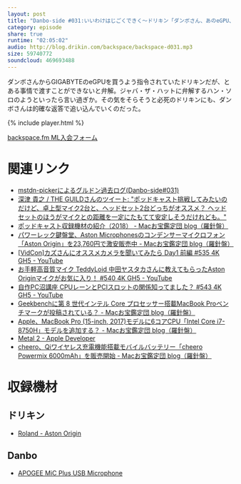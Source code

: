 ```yaml
---
layout: post
title: "Danbo-side #031:いいわけはじごくできく〜ドリキン「ダンボさん、あのeGPU、悪いけどまだ返せないんだ」"
category: episode
share: true
runtime: "02:05:02"
audio: http://blog.drikin.com/backspace/backspace-d031.mp3
size: 59740772
soundcloud: 469693488
---
```


ダンボさんからGIGABYTEのeGPUを買うよう指令されていたドリキンだが、とある事情で渡すことができないと弁解。ジャバ・ザ・ハットに弁解するハン・ソロのようといったら言い過ぎか。その気をそらそうと必死のドリキンにも、ダンボさんは的確な返答で追い込んでいくのだった。

{% include player.html %}

[backspace.fm ML入会フォーム](http://backspace.us11.list-manage.com/subscribe?u=09c933bd3997c1d16dbed156a&id=84b6529b91)

# 関連リンク
* [mstdn-pickerによるグルドン過去ログ(Danbo-side#031)](https://rbtnn.github.io/mstdn-picker/?instance=mstdn.guru&since_id=100348597102315603&max_id=100349095567306619)
* [深津 貴之 / THE GUILDさんのツイート: "ポッドキャスト挑戦してみたいのだけど、卓上型マイク2台と、ヘッドセット2台どっちがオススメ？ ヘッドセットのほうがマイクとの距離を一定にたもてて安定しそうだけれども。"]( https://twitter.com/fladdict/status/1013426284838322176)
* [ポッドキャスト収録機材の紹介（2018） - Macお宝鑑定団 blog（羅針盤）](http://www.macotakara.jp/blog/category-49/entry-35306.html)
* [パワーレック鍵盤堂、Aston Microphonesのコンデンサーマイクロフォン「Aston Origin」を23,760円で激安販売中 - Macお宝鑑定団 blog（羅針盤）](http://www.macotakara.jp/blog/sale/entry-35312.html)
* [[VidCon]カズさんにオススメカメラを聞いてみたら Day1 前編 #535 4K GH5 - YouTube](https://youtu.be/52h0Oj2NTws)
* [お手軽高音質マイク TeddyLoid 中田ヤスタカさんに教えてもらったAston Originマイクがお気に入り！ #540 4K GH5 - YouTube](https://youtu.be/jCjQ9ufv7-g)
* [自作PC沼講座 CPUレーンとPCIスロットの関係知ってました？ #543 4K GH5 - YouTube](https://youtu.be/1doH1QPwycw)
* [Geekbenchに第 8 世代インテル Core プロセッサー搭載MacBook Proベンチマークが投稿されている？ - Macお宝鑑定団 blog（羅針盤）](http://www.macotakara.jp/blog/rumor/entry-35279.html)
* [Apple、MacBook Pro (15-inch, 2017)モデルに6コアCPU「Intel Core i7-8750H」モデルを追加する？ - Macお宝鑑定団 blog（羅針盤）](http://www.macotakara.jp/blog/rumor/entry-35090.html)
* [Metal 2 - Apple Developer](https://developer.apple.com/jp/metal/)
* [cheero、Qiワイヤレス充電機能搭載モバイルバッテリー「cheero Powermix 6000mAh」を販売開始 - Macお宝鑑定団 blog（羅針盤）](http://www.macotakara.jp/blog/accessories/entry-35272.html)

# 収録機材

## ドリキン
* [Roland - Aston Origin](http://amzn.asia/1OwAZ0w)

## Danbo
* [APOGEE MiC Plus USB Microphone](http://amzn.asia/5tPVRTx)
